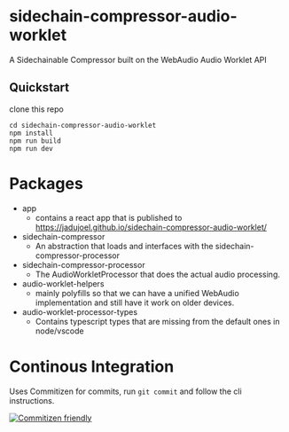 # sidechain-compressor-audio-worklet
A Sidechainable Compressor built on the WebAudio Audio Worklet API

## Quickstart
clone this repo
```
cd sidechain-compressor-audio-worklet
npm install
npm run build
npm run dev
```

# Packages
- app
    - contains a react app that is published to https://jadujoel.github.io/sidechain-compressor-audio-worklet/
- sidechain-compressor
    - An abstraction that loads and interfaces with the sidechain-compressor-processor
- sidechain-compressor-processor
    - The AudioWorkletProcessor that does the actual audio processing.
- audio-worklet-helpers
    - mainly polyfills so that we can have a unified WebAudio implementation and still have it work on older devices.
- audio-worklet-processor-types
    - Contains typescript types that are missing from the default ones in node/vscode

# Continous Integration
Uses Commitizen for commits, run `git commit` and follow the cli instructions.


[![Commitizen friendly](https://img.shields.io/badge/commitizen-friendly-brightgreen.svg)](http://commitizen.github.io/cz-cli/)

